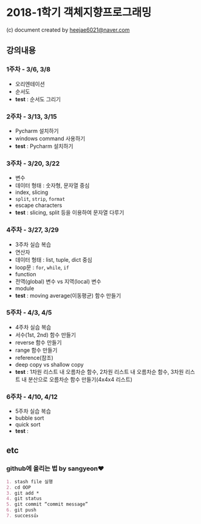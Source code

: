 # 2018-1학기 객체지향프로그래밍
(c) document created by heejae6021@naver.com

## 강의내용

### 1주차 - 3/6, 3/8
- 오리엔테이션
- 순서도
- **test** : 순서도 그리기

### 2주차 - 3/13, 3/15
- Pycharm 설치하기
- windows command 사용하기
- **test** : Pycharm 설치하기

### 3주차 - 3/20, 3/22
- 변수
- 데이터 형태 : 숫자형, 문자열 중심
- index, slicing
- `split`, `strip`, `format`
- escape characters
- **test** : slicing, split 등을 이용하여 문자열 다루기

### 4주차 - 3/27, 3/29
- 3주차 실습 복습
- 연산자 
- 데이터 형태 : list, tuple, dict 중심
- loop문 : `for`, `while`, `if`
- function
- 전역(global) 변수 vs 지역(local) 변수
- module
- **test** : moving average(이동평균) 함수 만들기

### 5주차 - 4/3, 4/5
- 4주차 실습 복습
- 서수(1st, 2nd) 함수 만들기
- reverse 함수 만들기
- range 함수 만들기
- reference(참조)
- deep copy vs shallow copy
- **test** : 1차원 리스트 내 오름차순 함수, 2차원 리스트 내 오름차순 함수, 3차원 리스트 내 분산으로 오름차순 함수 만들기(4x4x4 리스트)
  
### 6주차 - 4/10, 4/12
- 5주차 실습 복습
- bubble sort
- quick sort
- **test** : 

## etc
### github에 올리는 법 by sangyeon❤️
```markdown
1. stash file 실행
2. cd OOP
3. git add *
4. git status
5. git commit “commit message”
6. git push
7. success👍
```
